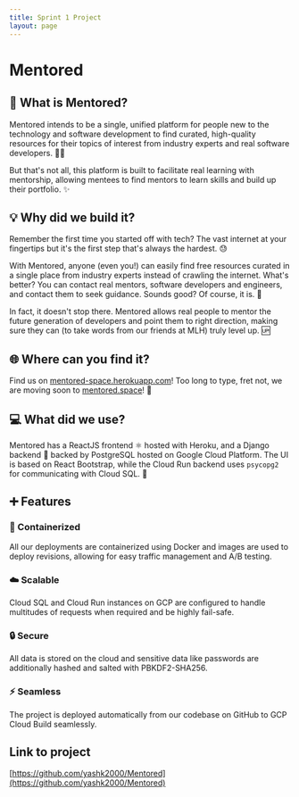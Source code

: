 ```yaml
---
title: Sprint 1 Project
layout: page
---
```


# Mentored

## 🙋 What is Mentored?
Mentored intends to be a single, unified platform for people new to the technology and software development to find curated, high-quality resources for their topics of interest from industry experts and real software developers. 👨‍💻

But that's not all, this platform is built to facilitate real learning with mentorship, allowing mentees to find mentors to learn skills and build up their portfolio. ✨

## 💡 Why did we build it?
Remember the first time you started off with tech? The vast internet at your fingertips but it's the first step that's always the hardest. 😓

With Mentored, anyone (even you!) can easily find free resources curated in a single place from industry experts instead of crawling the internet. What's better? You can contact real mentors, software developers and engineers, and contact them to seek guidance. Sounds good? Of course, it is. 🌟

In fact, it doesn't stop there. Mentored allows real people to mentor the future generation of developers and point them to right direction, making sure they can (to take words from our friends at MLH) truly level up. 🆙

## 🌐 Where can you find it?
Find us on [mentored-space.herokuapp.com](https://mentored-space.herokuapp.com)! Too long to type, fret not, we are moving soon to [mentored.space](https://mentored.space)! 🌠

## 💻 What did we use?
Mentored has a ReactJS frontend ⚛️ hosted with Heroku, and a Django backend 🐍 backed by PostgreSQL hosted on Google Cloud Platform. The UI is based on React Bootstrap, while the Cloud Run backend uses `psycopg2` for communicating with Cloud SQL. 💽

## ➕ Features
### 🐳 Containerized
All our deployments  are containerized using Docker and images are used to deploy revisions, allowing for easy traffic management and A/B testing.
### ☁️ Scalable
Cloud SQL and Cloud Run instances on GCP are configured to handle multitudes of requests when required and be highly fail-safe.
### 🔒 Secure
All data is stored on the cloud and sensitive data like passwords are additionally hashed and salted with PBKDF2-SHA256.
### ⚡ Seamless
The project is deployed automatically from our codebase on GitHub to GCP Cloud Build seamlessly.


## Link to project

[https://github.com/yashk2000/Mentored](https://github.com/yashk2000/Mentored)
